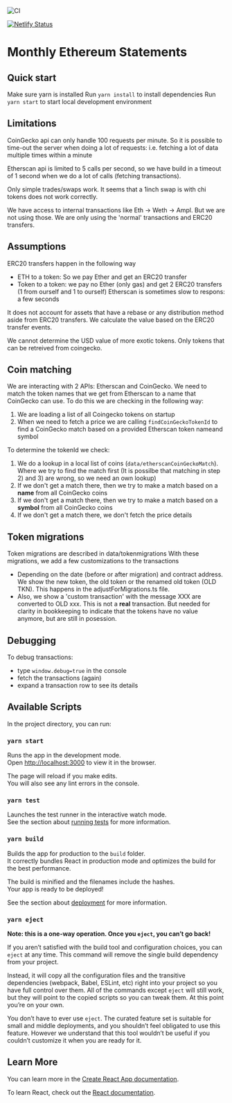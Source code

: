 ![CI](https://github.com/Ivan-on-Tech-Academy/eth-monthly-statement/workflows/CI/badge.svg?branch=main)

[![Netlify Status](https://api.netlify.com/api/v1/badges/f37df3fd-9608-4df6-9863-7ef9e7e74a78/deploy-status)](https://app.netlify.com/sites/monthlystatement/deploys)

# Monthly Ethereum Statements

## Quick start
Make sure yarn is installed
Run `yarn install` to install dependencies
Run `yarn start` to start local development environment

## Limitations
CoinGecko api can only handle 100 requests per minute. So it is possible to time-out the server when doing a lot of requests: i.e. fetching a lot of data multiple times within a minute

Etherscan api is limited to 5 calls per second, so we have build in a timeout of 1 second when we do a lot of calls (fetching transactions).

Only simple trades/swaps work. It seems that a 1inch swap is with chi tokens does not work correctly.

We have access to internal transactions like Eth -> Weth -> Ampl. But we are not using those. We are only using the 'normal' transactions and ERC20 transfers.

## Assumptions
ERC20 transfers happen in the following way
- ETH to a token: So we pay Ether and get an ERC20 transfer
- Token to a token: we pay no Ether (only gas) and get 2 ERC20 transfers (1 from ourself and 1 to ourself)
Etherscan is sometimes slow to respons:  a few seconds

It does not account for assets that have a rebase or any distribution method aside from ERC20 transfers. We calculate the value based on the ERC20 transfer events.

We cannot determine the USD value of more exotic tokens. Only tokens that can be retreived from coingecko.

## Coin matching
We are interacting with 2 APIs: Etherscan and CoinGecko. We need to match the token names that we get from Etherscan to a name that CoinGecko can use. To do this we are checking in the following way:

1) We are loading a list of all Coingecko tokens on startup
2) When we need to fetch a price we are calling `findCoinGeckoTokenId` to find a CoinGecko match based on a provided Etherscan token nameand symbol

To determine the tokenId we check:
1) We do a lookup in a local list of coins (`data/etherscanCoinGeckoMatch`). Where we try to find the match first (It is possilbe that matching in step 2) and 3) are wrong, so we need an own lookup)
2) If we don't get a match there, then we try to make a match based on a **name** from all CoinGecko coins
3) If we don't get a match there, then we try to make a match based on a **symbol** from all CoinGecko coins
4) If we don't get a match there, we don't fetch the price details

## Token migrations
Token migrations are described in data/tokenmigrations
With these migrations, we add a few customizations to the transactions
- Depending on the date (before or after migration) and contract address. We show the new token, the old token or the renamed old token (OLD TKN). This happens in the adjustForMigrations.ts file.
- Also, we show a 'custom transaction' with the message XXX are converted to OLD xxx. This is not a **real** transaction. But needed for clarity in bookkeeping to indicate that the tokens have no value anymore, but are still in posession.


## Debugging
To debug transactions:
- type `window.debug=true` in the console
- fetch the transactions (again)
- expand a transaction row to see its details

## Available Scripts

In the project directory, you can run:

### `yarn start`

Runs the app in the development mode.<br />
Open [http://localhost:3000](http://localhost:3000) to view it in the browser.

The page will reload if you make edits.<br />
You will also see any lint errors in the console.

### `yarn test`

Launches the test runner in the interactive watch mode.<br />
See the section about [running tests](https://facebook.github.io/create-react-app/docs/running-tests) for more information.

### `yarn build`

Builds the app for production to the `build` folder.<br />
It correctly bundles React in production mode and optimizes the build for the best performance.

The build is minified and the filenames include the hashes.<br />
Your app is ready to be deployed!

See the section about [deployment](https://facebook.github.io/create-react-app/docs/deployment) for more information.

### `yarn eject`

**Note: this is a one-way operation. Once you `eject`, you can’t go back!**

If you aren’t satisfied with the build tool and configuration choices, you can `eject` at any time. This command will remove the single build dependency from your project.

Instead, it will copy all the configuration files and the transitive dependencies (webpack, Babel, ESLint, etc) right into your project so you have full control over them. All of the commands except `eject` will still work, but they will point to the copied scripts so you can tweak them. At this point you’re on your own.

You don’t have to ever use `eject`. The curated feature set is suitable for small and middle deployments, and you shouldn’t feel obligated to use this feature. However we understand that this tool wouldn’t be useful if you couldn’t customize it when you are ready for it.

## Learn More

You can learn more in the [Create React App documentation](https://facebook.github.io/create-react-app/docs/getting-started).

To learn React, check out the [React documentation](https://reactjs.org/).
